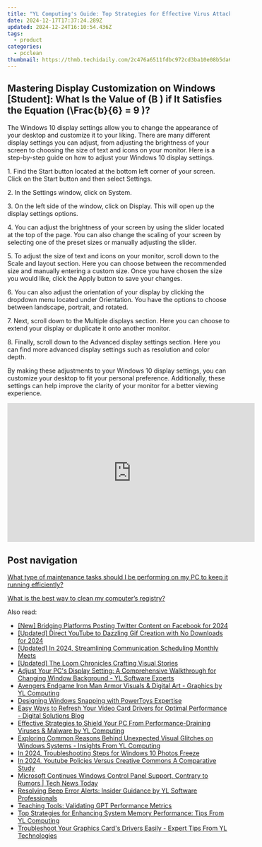 ```yaml
---
title: "YL Computing's Guide: Top Strategies for Effective Virus Attack Response"
date: 2024-12-17T17:37:24.289Z
updated: 2024-12-24T16:10:54.436Z
tags:
  - product
categories:
  - pcclean
thumbnail: https://thmb.techidaily.com/2c476a6511fdbc972cd3ba10e08b5da699f589d12e50cb2bcf28a3be854e91bc.jpg
---
```


## Mastering Display Customization on Windows [Student]: What Is the Value of \(B \) if It Satisfies the Equation \(\Frac{b}{6} = 9 \)?

The Windows 10 display settings allow you to change the appearance of your desktop and customize it to your liking. There are many different display settings you can adjust, from adjusting the brightness of your screen to choosing the size of text and icons on your monitor. Here is a step-by-step guide on how to adjust your Windows 10 display settings. 

1\. Find the Start button located at the bottom left corner of your screen. Click on the Start button and then select Settings.

2\. In the Settings window, click on System.

3\. On the left side of the window, click on Display. This will open up the display settings options. 

4\. You can adjust the brightness of your screen by using the slider located at the top of the page. You can also change the scaling of your screen by selecting one of the preset sizes or manually adjusting the slider.

5\. To adjust the size of text and icons on your monitor, scroll down to the Scale and layout section. Here you can choose between the recommended size and manually entering a custom size. Once you have chosen the size you would like, click the Apply button to save your changes.

6\. You can also adjust the orientation of your display by clicking the dropdown menu located under Orientation. You have the options to choose between landscape, portrait, and rotated.

7\. Next, scroll down to the Multiple displays section. Here you can choose to extend your display or duplicate it onto another monitor.

8\. Finally, scroll down to the Advanced display settings section. Here you can find more advanced display settings such as resolution and color depth. 

By making these adjustments to your Windows 10 display settings, you can customize your desktop to fit your personal preference. Additionally, these settings can help improve the clarity of your monitor for a better viewing experience.

<!-- affiliate ads begin -->
<iframe width="560" height="315" src="https://www.youtube.com/embed/S0b9szh8vEk?si=NlGzpJ6MN_SJNk5A" title="YouTube video player" frameborder="0" allow="accelerometer; autoplay; clipboard-write; encrypted-media; gyroscope; picture-in-picture; web-share" referrerpolicy="strict-origin-when-cross-origin" allowfullscreen></iframe>
<!-- affiliate ads end -->

## Post navigation

[What type of maintenance tasks should I be performing on my PC to keep it running efficiently?](https://tools.techidaily.com/pcclean/products/)

[What is the best way to clean my computer’s registry?](https://tools.techidaily.com/pcclean/products/)

<ins class="adsbygoogle"
     style="display:block"
     data-ad-format="autorelaxed"
     data-ad-client="ca-pub-7571918770474297"
     data-ad-slot="1223367746"></ins>

<ins class="adsbygoogle"
     style="display:block"
     data-ad-client="ca-pub-7571918770474297"
     data-ad-slot="8358498916"
     data-ad-format="auto"
     data-full-width-responsive="true"></ins>

<span class="atpl-alsoreadstyle">Also read:</span>
<div><ul>
<li><a href="https://twitter-videos.techidaily.com/new-bridging-platforms-posting-twitter-content-on-facebook-for-2024/"><u>[New] Bridging Platforms Posting Twitter Content on Facebook for 2024</u></a></li>
<li><a href="https://facebook-video-share.techidaily.com/updated-direct-youtube-to-dazzling-gif-creation-with-no-downloads-for-2024/"><u>[Updated] Direct YouTube to Dazzling Gif Creation with No Downloads for 2024</u></a></li>
<li><a href="https://digital-screen-recording.techidaily.com/updated-in-2024-streamlining-communication-scheduling-monthly-meets/"><u>[Updated] In 2024, Streamlining Communication Scheduling Monthly Meets</u></a></li>
<li><a href="https://screen-activity-recording.techidaily.com/updated-the-loom-chronicles-crafting-visual-stories/"><u>[Updated] The Loom Chronicles Crafting Visual Stories</u></a></li>
<li><a href="https://discover-alternatives.techidaily.com/adjust-your-pcs-display-setting-a-comprehensive-walkthrough-for-changing-window-background-yl-software-experts/"><u>Adjust Your PC's Display Setting: A Comprehensive Walkthrough for Changing Window Background - YL Software Experts</u></a></li>
<li><a href="https://discover-alternatives.techidaily.com/avengers-endgame-iron-man-armor-visuals-and-digital-art-graphics-by-yl-computing/"><u>Avengers Endgame Iron Man Armor Visuals & Digital Art - Graphics by YL Computing</u></a></li>
<li><a href="https://win11-tips.techidaily.com/designing-windows-snapping-with-powertoys-expertise/"><u>Designing Windows Snapping with PowerToys Expertise</u></a></li>
<li><a href="https://discover-alternatives.techidaily.com/easy-ways-to-refresh-your-video-card-drivers-for-optimal-performance-digital-solutions-blog/"><u>Easy Ways to Refresh Your Video Card Drivers for Optimal Performance - Digital Solutions Blog</u></a></li>
<li><a href="https://discover-alternatives.techidaily.com/effective-strategies-to-shield-your-pc-from-performance-draining-viruses-and-malware-by-yl-computing/"><u>Effective Strategies to Shield Your PC From Performance-Draining Viruses & Malware by YL Computing</u></a></li>
<li><a href="https://discover-alternatives.techidaily.com/exploring-common-reasons-behind-unexpected-visual-glitches-on-windows-systems-insights-from-yl-computing/"><u>Exploring Common Reasons Behind Unexpected Visual Glitches on Windows Systems - Insights From YL Computing</u></a></li>
<li><a href="https://some-guidance.techidaily.com/in-2024-troubleshooting-steps-for-windows-10-photos-freeze/"><u>In 2024, Troubleshooting Steps for Windows 10 Photos Freeze</u></a></li>
<li><a href="https://facebook-video-footage.techidaily.com/in-2024-youtube-policies-versus-creative-commons-a-comparative-study/"><u>In 2024, Youtube Policies Versus Creative Commons A Comparative Study</u></a></li>
<li><a href="https://win-deluxe.techidaily.com/microsoft-continues-windows-control-panel-support-contrary-to-rumors-tech-news-today/"><u>Microsoft Continues Windows Control Panel Support, Contrary to Rumors | Tech News Today</u></a></li>
<li><a href="https://discover-alternatives.techidaily.com/resolving-beep-error-alerts-insider-guidance-by-yl-software-professionals/"><u>Resolving Beep Error Alerts: Insider Guidance by YL Software Professionals</u></a></li>
<li><a href="https://tech-savvy.techidaily.com/teaching-tools-validating-gpt-performance-metrics/"><u>Teaching Tools: Validating GPT Performance Metrics</u></a></li>
<li><a href="https://discover-alternatives.techidaily.com/top-strategies-for-enhancing-system-memory-performance-tips-from-yl-computing/"><u>Top Strategies for Enhancing System Memory Performance: Tips From YL Computing</u></a></li>
<li><a href="https://discover-alternatives.techidaily.com/troubleshoot-your-graphics-cards-drivers-easily-expert-tips-from-yl-technologies/"><u>Troubleshoot Your Graphics Card's Drivers Easily - Expert Tips From YL Technologies</u></a></li>
</ul></div>

